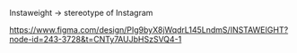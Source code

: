 Instaweight -> stereotype of Instagram

https://www.figma.com/design/PIg9byX8jWqdrL145LndmS/INSTAWEIGHT?node-id=243-3728&t=CNTy7AUJbHSzSVQ4-1
